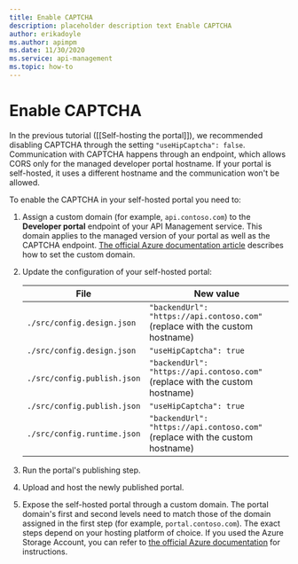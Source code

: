```yaml
---
title: Enable CAPTCHA
description: placeholder description text Enable CAPTCHA
author: erikadoyle
ms.author: apimpm
ms.date: 11/30/2020
ms.service: api-management
ms.topic: how-to
---
```


# Enable CAPTCHA

In the previous tutorial ([[Self-hosting the portal]]), we recommended disabling CAPTCHA through the setting `"useHipCaptcha": false`. Communication with CAPTCHA happens through an endpoint, which allows CORS only for the managed developer portal hostname. If your portal is self-hosted, it uses a different hostname and the communication won't be allowed.

To enable the CAPTCHA in your self-hosted portal you need to:

1. Assign a custom domain (for example, `api.contoso.com`) to the **Developer portal** endpoint of your API Management service. This domain applies to the managed version of your portal as well as the CAPTCHA endpoint. [The official Azure documentation article](https://docs.microsoft.com/azure/api-management/configure-custom-domain) describes how to set the custom domain.
1. Update the configuration of your self-hosted portal:

    | File | New value |
    | -- | -- |
    | `./src/config.design.json`| `"backendUrl": "https://api.contoso.com"` (replace with the custom hostname) |
    | `./src/config.design.json`| `"useHipCaptcha": true` |
    | `./src/config.publish.json`| `"backendUrl": "https://api.contoso.com"` (replace with the custom hostname) |
    | `./src/config.publish.json` | `"useHipCaptcha": true` |
    | `./src/config.runtime.json` | `"backendUrl": "https://api.contoso.com"` (replace with the custom hostname) |

1. Run the portal's publishing step.
1. Upload and host the newly published portal.
1. Expose the self-hosted portal through a custom domain. The portal domain's first and second levels need to match those of the domain assigned in the first step (for example, `portal.contoso.com`). The exact steps depend on your hosting platform of choice. If you used the Azure Storage Account, you can refer to [the official Azure documentation](https://docs.microsoft.com/azure/storage/blobs/storage-custom-domain-name) for instructions.

